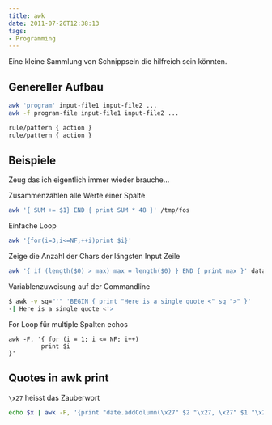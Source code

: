 ```yaml
---
title: awk
date: 2011-07-26T12:38:13
tags:
- Programming
---
```


Eine kleine Sammlung von Schnippseln die hilfreich sein könnten.

## Genereller Aufbau

``` bash
awk 'program' input-file1 input-file2 ...
awk -f program-file input-file1 input-file2 ...

rule/pattern { action }
rule/pattern { action }
```

## Beispiele

Zeug das ich eigentlich immer wieder brauche...

Zusammenzählen alle Werte einer Spalte

``` bash
awk '{ SUM += $1} END { print SUM * 48 }' /tmp/fos
```

Einfache Loop

``` bash
awk '{for(i=3;i<=NF;++i)print $i}'
```

Zeige die Anzahl der Chars der längsten Input Zeile

``` bash
awk '{ if (length($0) > max) max = length($0) } END { print max }' data
```

Variablenzuweisung auf der Commandline

``` bash
$ awk -v sq="'" 'BEGIN { print "Here is a single quote <" sq ">" }'
-| Here is a single quote <'>
```

For Loop für multiple Spalten echos

```
awk -F, '{ for (i = 1; i <= NF; i++)
         print $i
}'
```

## Quotes in awk print

`\x27` heisst das Zauberwort

``` bash
echo $x | awk -F, '{print "date.addColumn(\x27" $2 "\x27, \x27" $1 "\x27);" }'
```